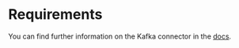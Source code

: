 # Requirements
<!-- to be updated -->
You can find further information on the Kafka connector in the [docs](https://docs.open-metadata.org/connectors/database/clickhouse).